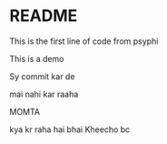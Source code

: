 # README

This is the first line of code from psyphi

This is a demo

Sy commit kar de

mai nahi kar raaha


MOMTA

kya kr raha hai bhai
Kheecho bc

